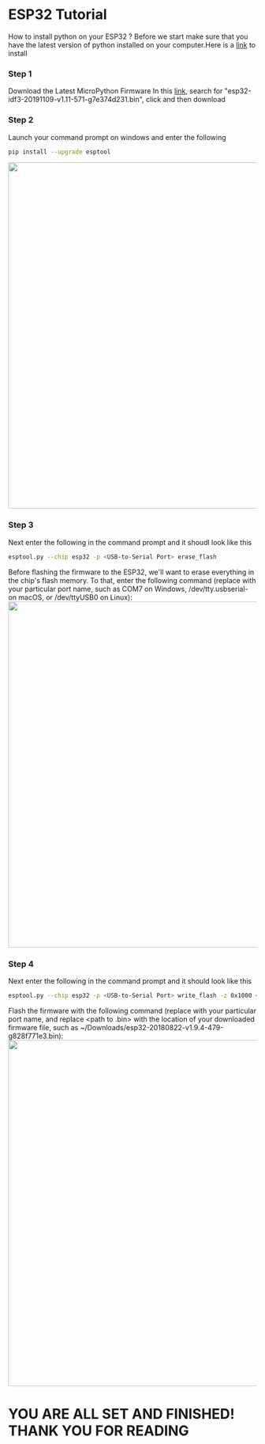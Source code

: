 # ESP32 Tutorial
How to install python on your ESP32 ?
Before we start make sure that you have the latest version of python installed on your computer.Here is a [link](https://www.python.org/downloads/) to install 

### Step 1

Download the Latest MicroPython Firmware
In this [link](https://micropython.org/download/#esp32), search for "esp32-idf3-20191109-v1.11-571-g7e374d231.bin", click and then download

### Step 2

Launch your command prompt on windows and enter the following 
```sh
pip install --upgrade esptool
```
<img src="https://github.com/QaysFaaris23/The-Engineering-Academy/blob/master/FaarisJOurnals/first%20cm%20pic.PNG" width ="700">

### Step 3

Next enter the following in the command prompt and it shoudl look like this
```sh
esptool.py --chip esp32 -p <USB-to-Serial Port> erase_flash
```
Before flashing the firmware to the ESP32, we'll want to erase everything in the chip's flash memory. To that, enter the following command (replace <USB-to-Serial Port> with your particular port name, such as COM7 on Windows, /dev/tty.usbserial-<letters and numbers> on macOS, or /dev/ttyUSB0 on Linux):
<img src="https://github.com/QaysFaaris23/The-Engineering-Academy/blob/master/FaarisJOurnals/second%20cm%20pic.PNG" width ="700">

### Step 4

Next enter the following in the command prompt and it should look like this
```sh
esptool.py --chip esp32 -p <USB-to-Serial Port> write_flash -z 0x1000 <path to .bin>
```
Flash the firmware with the following command (replace <USB-to-Serial Port> with your particular port name, and replace <path to .bin> with the location of your downloaded firmware file, such as ~/Downloads/esp32-20180822-v1.9.4-479-g828f771e3.bin):
<img src="https://github.com/QaysFaaris23/The-Engineering-Academy/blob/master/FaarisJOurnals/third%20cm%20pic.PNG" width ="700">

# YOU ARE ALL SET AND FINISHED! THANK YOU FOR READING







